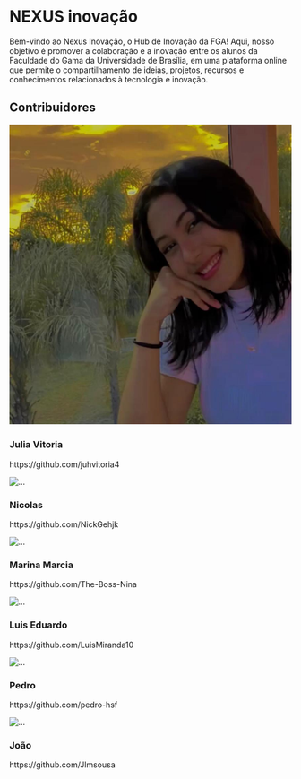 <div class="body">
    <h1 class="title">NEXUS inovação</h1>
    <p> Bem-vindo ao Nexus Inovação, o Hub de Inovação da FGA! Aqui, nosso objetivo é promover a colaboração e a inovação entre os alunos da Faculdade do Gama da Universidade de Brasília, em uma plataforma online que permite o compartilhamento de ideias, projetos, recursos e conhecimentos relacionados à tecnologia e inovação.  </p>

<h2 class="title">Contribuidores</h1>

<div class="wrapper">
    <div class="image1">
        <img src="img/foto1.jpeg" alt="..." class="img-time">
    </div>
    <div class="text1">
        <h3 class="title1">Julia Vitoria</h1>
        <p>https://github.com/juhvitoria4</p>
    </div>
    <div class="image2">
        <img src="img/equipe/arthur.jpg" alt="..." class="img-time">
    </div>
    <div class="text2">
        <h3 class="title1">Nicolas</h1>
        <p>https://github.com/NickGehjk</p>
    </div>
    <div class="image1">
        <img src="img/equipe/brunna.jpg" alt="..." class="img-time">
    </div>
    <div class="text1">
        <h3 class="title1">Marina Marcia</h1>
        <p>https://github.com/The-Boss-Nina</p>
    </div>
    <div class="image2">
        <img src="img/equipe/caetano.jpg" alt="..." class="img-time">
    </div>
    <div class="text2">
        <h3 class="title1">Luis Eduardo</h1>
        <p>https://github.com/LuisMiranda10</p>
    </div>
    <div class="image1">
        <img src="img/equipe/larissa.jpg" alt="..." class="img-time">
    </div>
    <div class="text1">
        <h3 class="title1">Pedro</h1>
        <p>https://github.com/pedro-hsf</p>
    </div>
    <div class="image2">
        <img src="img/equipe/otavio.jpg" alt="..." class="img-time">
    </div>
    <div class="text2">
        <h3 class="title1">João</h1>
        <p>https://github.com/Jlmsousa
</p>
    </div>
</div>
</div>